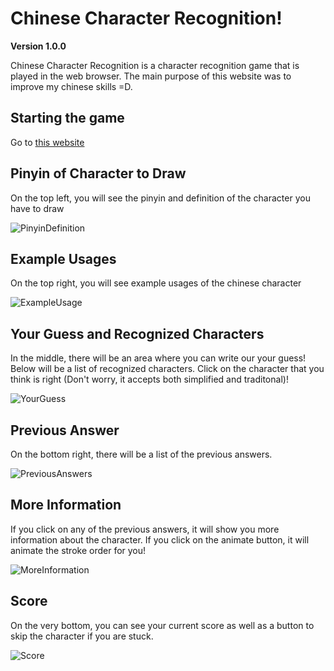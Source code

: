 # Chinese Character Recognition!
**Version 1.0.0**

Chinese Character Recognition is a character recognition game that is played in the web browser. The main purpose of this website was to improve my chinese skills =D.

## Starting the game
Go to [this website](https://resocram.github.io/ChineseCharacterRecognition/)

## Pinyin of Character to Draw
On the top left, you will see the pinyin and definition of the character you have to draw

![PinyinDefinition](https://i.imgur.com/yObsZNh.png)

## Example Usages
On the top right, you will see example usages of the chinese character

![ExampleUsage](https://i.imgur.com/kQu7PCj.png)

## Your Guess and Recognized Characters
In the middle, there will be an area where you can write our your guess! Below will be a list of recognized characters. Click on the character that you think is right (Don't worry, it accepts both simplified and traditonal)!

![YourGuess](https://i.imgur.com/WyRbiTy.png)

## Previous Answer
On the bottom right, there will be a list of the previous answers.

![PreviousAnswers](https://i.imgur.com/tPRsn3G.png)

## More Information
If you click on any of the previous answers, it will show you more information about the character. If you click on the animate button, it will animate the stroke order for you!

![MoreInformation](https://i.imgur.com/7901ca1.png)

## Score
On the very bottom, you can see your current score as well as a button to skip the character if you are stuck.

![Score](https://i.imgur.com/hXHrslZ.png)
